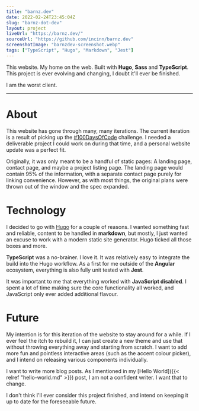 ```yaml
---
title: "barnz.dev"
date: 2022-02-24T23:45:04Z
slug: "barnz-dot-dev"
layout: project
liveUrl: "https://barnz.dev/"
sourceUrl: "https://github.com/incinn/barnz.dev"
screenshotImage: "barnzdev-screenshot.webp"
tags: ["TypeScript", "Hugo", "Markdown", "Jest"]
---
```


This website. My home on the web. Built with **Hugo**, **Sass** and **TypeScript**. This project is ever evolving and changing, I doubt it'll ever be finished.

I am the worst client.

<!--more-->

---

# About

This website has gone through many, many iterations. The current iteration is a result of picking up the [#100DaysOfCode](https://twitter.com/hashtag/100DaysOfCode) challenge. I needed a deliverable project I could work on during that time, and a personal website update was a perfect fit.

Originally, it was only meant to be a handful of static pages: A landing page, contact page, and maybe a project listing page. The landing page would contain 95% of the information, with a separate contact page purely for linking convenience. However, as with most things, the original plans were thrown out of the window and the spec expanded.

# Technology

I decided to go with [Hugo](https://gohugo.io/) for a couple of reasons. I wanted something fast and reliable, content to be handled in **markdown**, but mostly, I just wanted an excuse to work with a modern static site generator. Hugo ticked all those boxes and more.

**TypeScript** was a no-brainer. I love it. It was relatively easy to integrate the build into the Hugo workflow. As a first for me outside of the **Angular** ecosystem, everything is also fully unit tested with **Jest**.

It was important to me that everything worked with **JavaScript disabled**. I spent a lot of time making sure the core functionality all worked, and JavaScript only ever added additional flavour.

# Future

My intention is for this iteration of the website to stay around for a while. If I ever feel the itch to rebuild it, I can just create a new theme and use that without throwing everything away and starting from scratch. I want to add more fun and pointless interactive areas (such as the accent colour picker), and I intend on releasing various components individually.

I want to write more blog posts. As I mentioned in my [Hello World]({{< relref "hello-world.md" >}}) post, I am not a confident writer. I want that to change.

I don't think I'll ever consider this project finished, and intend on keeping it up to date for the foreseeable future.
